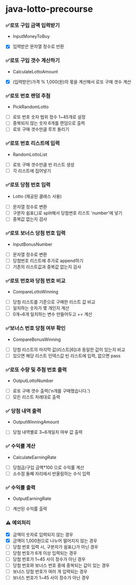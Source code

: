 # java-lotto-precourse

### ✅로또 구입 금액 입력받기
+ InputMoneyToBuy
- [x] 입력받은 문자열 정수로 반환

### ✅로또 구입 갯수 계산하기
+ CalculateLottoAmount
- [x] (입력받은)가격 % 1,000(원)의 몫을 계산해서 로또 구매 갯수 계산

### ✅로또 번호 랜덤 추첨
+ PickRandomLotto
- [ ] 로또 번호 숫자 범위 정수 1~45개로 설정
- [ ] 중복되지 않는 숫자 6개를 랜덤으로 출력
- [ ] 로또 구매 갯수만큼 루프 돌리기

### ✅로또 번호 리스트에 입력
+ RandomLottoList
- [ ] 로또 구매 갯수만큼 빈 리스트 생성
- [ ] 각 리스트에 집어넣기

### ✅로또 당첨 번호 입력
+ Lotto (제공된 클래스 사용)
- [ ] 문자열 정수로 변환
- [ ] 구분자 쉼표(,)로 split해서 당첨번호 리스트 'number'에 넣기
- [ ] 중복값 없는지 검사

### ✅로또 보너스 당첨 번호 입력
+ InputBonusNumber
- [ ] 문자열 정수로 변환
- [ ] 당첨번호 리스트에 추가로 append하기
- [ ] 기존의 리스트값과 중복값 없는지 검사

### ✅로또 번호와 당첨 번호 비교
+ CompareLottoWinning
- [ ] 당첨 리스트를 기준으로 구매한 리스트 값 비교
- [ ] 일치하는 숫자가 몇 개인지 계산
- [ ] 0개~6개 일치하는 변수 만들어두고 += 계산

### ✅보너스 번호 당첨 여부 확인
+ CompareBonusWinning
- [ ] 당첨 리스트의 마지막 값(리스트[6])과 동일한 값이 있는지 비교
- [ ] 있으면 해당 리스트 인덱스값 빈 리스트에 입력, 없으면 pass 

### ✅로또 수량 및 추첨 번호 출력
+ OutputLottoNumber
- [ ] 로또 구매 갯수 출력('n개를 구매했습니다.')
- [ ] 모든 리스트 차례대로 출력

### ✅ 당첨 내역 출력
+ OutputWinningAmount
- [ ] 당첨 내역별로 3~6개일치 여부 값 출력

### ✅ 수익률 계산
+ CalculateEarningRate
- [ ] 당첨금/구입 금액*100 으로 수익률 계산
- [ ] 소수점 둘째 자리에서 반올림하는 수식 입력

### ✅ 수익률 출력
+ OutputEarningRate
- [ ] 계산된 수익률 출력

### ⚠️ 예외처리
- [x] 금액이 숫자로 입력되지 않는 경우
- [x] 금액이 1,000원으로 나누어 떨어지지 않는 경우
- [ ] 당첨 번호 입력 시, 구분자가 쉼표(,)가 아닌 경우
- [ ] 당첨 번호가 6개 이상 입력되는 경우
- [ ] 당첨 번호가 1~45 사이 정수가 아닌 경우
- [ ] 당첨 번호와 보너스 번호 중에 중복되는 값이 있는 경우
- [ ] 보너스 당첨 번호가 여러 개 입력되는 경우
- [ ] 보너스 번호가 1~45 사이 정수가 아닌 경우